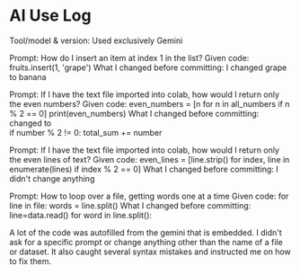 # AI Use Log

Tool/model & version: Used exclusively Gemini 

Prompt: How do I insert an item at index 1 in the list?
Given code: fruits.insert(1, 'grape')
What I changed before committing: I changed grape to banana 

Prompt: If I have the text file imported into colab, how would I return only the even numbers?
Given code:
  even_numbers = [n for n in all_numbers if n % 2 == 0]
  print(even_numbers)
What I changed before committing: changed to  
  if number % 2 != 0:
  total_sum += number

Prompt: If I have the text file imported into colab, how would I return only the even lines of text?
Given code:
  even_lines = [line.strip() for index, line in enumerate(lines) if index % 2 == 0]
What I changed before committing: I didn't change anything 

Prompt: How to loop over a file, getting words one at a time
Given code: 
  for line in file:
  words = line.split()
What I changed before committing:
  line=data.read()
  for word in line.split():

A lot of the code was autofilled from the gemini that is embedded. I didn't ask for a specific prompt or change anything other than the name of a file or dataset. It also caught several syntax mistakes and instructed me on how to fix them. 
